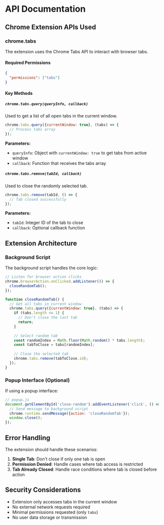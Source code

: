 # API Documentation

## Chrome Extension APIs Used

### chrome.tabs

The extension uses the Chrome Tabs API to interact with browser tabs.

#### Required Permissions

```json
{
  "permissions": ["tabs"]
}
```

#### Key Methods

##### `chrome.tabs.query(queryInfo, callback)`

Used to get a list of all open tabs in the current window.

```javascript
chrome.tabs.query({currentWindow: true}, (tabs) => {
  // Process tabs array
});
```

**Parameters:**
- `queryInfo`: Object with `currentWindow: true` to get tabs from active window
- `callback`: Function that receives the tabs array

##### `chrome.tabs.remove(tabId, callback)`

Used to close the randomly selected tab.

```javascript
chrome.tabs.remove(tabId, () => {
  // Tab closed successfully
});
```

**Parameters:**
- `tabId`: Integer ID of the tab to close
- `callback`: Optional callback function

## Extension Architecture

### Background Script

The background script handles the core logic:

```javascript
// Listen for browser action clicks
chrome.browserAction.onClicked.addListener(() => {
  closeRandomTab();
});

function closeRandomTab() {
  // Get all tabs in current window
  chrome.tabs.query({currentWindow: true}, (tabs) => {
    if (tabs.length <= 1) {
      // Don't close the last tab
      return;
    }
    
    // Select random tab
    const randomIndex = Math.floor(Math.random() * tabs.length);
    const tabToClose = tabs[randomIndex];
    
    // Close the selected tab
    chrome.tabs.remove(tabToClose.id);
  });
}
```

### Popup Interface (Optional)

If using a popup interface:

```javascript
// popup.js
document.getElementById('close-random').addEventListener('click', () => {
  // Send message to background script
  chrome.runtime.sendMessage({action: 'closeRandomTab'});
  window.close();
});
```

## Error Handling

The extension should handle these scenarios:

1. **Single Tab**: Don't close if only one tab is open
2. **Permission Denied**: Handle cases where tab access is restricted
3. **Tab Already Closed**: Handle race conditions where tab is closed before action

## Security Considerations

- Extension only accesses tabs in the current window
- No external network requests required
- Minimal permissions requested (only `tabs`)
- No user data storage or transmission